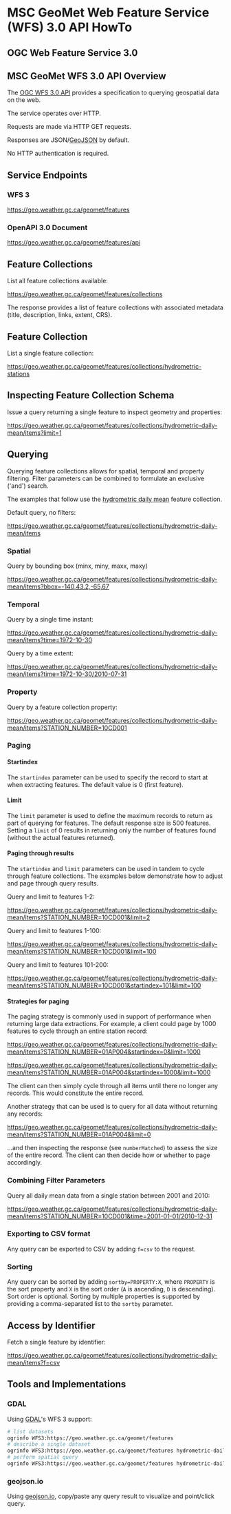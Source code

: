 # MSC GeoMet Web Feature Service (WFS) 3.0 API HowTo

## OGC Web Feature Service 3.0

## MSC GeoMet WFS 3.0 API Overview

The [OGC WFS 3.0 API](https://rawgit.com/opengeospatial/WFS_FES/master/docs/17-069.html) provides
a specification to querying geospatial data on the web.

The service operates over HTTP.

Requests are made via HTTP GET requests.

Responses are JSON/[GeoJSON](http://geojson.org/) by default.

No HTTP authentication is required.

## Service Endpoints

### WFS 3

https://geo.weather.gc.ca/geomet/features

### OpenAPI 3.0 Document

https://geo.weather.gc.ca/geomet/features/api

## Feature Collections

List all feature collections available:

https://geo.weather.gc.ca/geomet/features/collections

The response provides a list of feature collections with associated metadata (title, description, links, extent, CRS).

## Feature Collection 

List a single feature collection:

https://geo.weather.gc.ca/geomet/features/collections/hydrometric-stations

## Inspecting Feature Collection Schema

Issue a query returning a single feature to inspect geometry and properties:

https://geo.weather.gc.ca/geomet/features/collections/hydrometric-daily-mean/items?limit=1

## Querying

Querying feature collections allows for spatial, temporal and property filtering.  Filter parameters
can be combined to formulate an exclusive ('and') search.

The examples that follow use the [hydrometric daily mean](https://geo.weather.gc.ca/geomet/features/collections/hydrometric-daily-mean) feature collection.

Default query, no filters:

https://geo.weather.gc.ca/geomet/features/collections/hydrometric-daily-mean/items

### Spatial

Query by bounding box (minx, miny, maxx, maxy)

https://geo.weather.gc.ca/geomet/features/collections/hydrometric-daily-mean/items?bbox=-140,43.2,-65,67

### Temporal

Query by a single time instant:

https://geo.weather.gc.ca/geomet/features/collections/hydrometric-daily-mean/items?time=1972-10-30

Query by a time extent:

https://geo.weather.gc.ca/geomet/features/collections/hydrometric-daily-mean/items?time=1972-10-30/2010-07-31

### Property

Query by a feature collection property:

https://geo.weather.gc.ca/geomet/features/collections/hydrometric-daily-mean/items?STATION_NUMBER=10CD001

### Paging

#### Startindex
The `startindex` parameter can be used to specify the record to start at when extracting
features.  The default value is 0 (first feature).

#### Limit
The `limit` parameter is used to define the maximum records to return as part of querying
for features.  The default response size is 500 features.  Setting a `limit` of 0 results
in returning only the number of features found (without the actual features returned).

#### Paging through results

The `startindex` and `limit` parameters can be used in tandem to cycle through feature collections.  The examples below demonstrate how to adjust and page through query results.

Query and limit to features 1-2:

https://geo.weather.gc.ca/geomet/features/collections/hydrometric-daily-mean/items?STATION_NUMBER=10CD001&limit=2

Query and limit to features 1-100:

https://geo.weather.gc.ca/geomet/features/collections/hydrometric-daily-mean/items?STATION_NUMBER=10CD001&limit=100

Query and limit to features 101-200:

https://geo.weather.gc.ca/geomet/features/collections/hydrometric-daily-mean/items?STATION_NUMBER=10CD001&startindex=101&limit=100

#### Strategies for paging

The paging strategy is commonly used in support of performance when returning large data extractions.  For example, a client could page by 1000 features to cycle through an entire station record:

https://geo.weather.gc.ca/geomet/features/collections/hydrometric-daily-mean/items?STATION_NUMBER=01AP004&startindex=0&limit=1000

https://geo.weather.gc.ca/geomet/features/collections/hydrometric-daily-mean/items?STATION_NUMBER=01AP004&startindex=1000&limit=1000

The client can then simply cycle through all items until there no longer any records.  This would constitute the entire record.

Another strategy that can be used is to query for all data without returning any records:

https://geo.weather.gc.ca/geomet/features/collections/hydrometric-daily-mean/items?STATION_NUMBER=01AP004&limit=0

...and then inspecting the response (see `numberMatched`) to assess the size of the entire record.  The client can then decide how or whether to page accordingly.

### Combining Filter Parameters

Query all daily mean data from a single station between 2001 and 2010:

https://geo.weather.gc.ca/geomet/features/collections/hydrometric-daily-mean/items?STATION_NUMBER=10CD001&time=2001-01-01/2010-12-31

### Exporting to CSV format

Any query can be exported to CSV by adding `f=csv` to the request.

### Sorting

Any query can be sorted by adding `sortby=PROPERTY:X`, where `PROPERTY` is the sort property and `X` is the sort order (`A` is ascending, `D` is descending).  Sort order is optional.  Sorting by multiple properties is supported by providing a comma-separated list to the `sortby` parameter.

## Access by Identifier

Fetch a single feature by identifier:

https://geo.weather.gc.ca/geomet/features/collections/hydrometric-daily-mean/items?f=csv

## Tools and Implementations

### GDAL

Using [GDAL](http://www.gdal.org/drv_wfs3.html)'s WFS 3 support:

```bash
# list datasets
ogrinfo WFS3:https://geo.weather.gc.ca/geomet/features
# describe a single dataset
ogrinfo WFS3:https://geo.weather.gc.ca/geomet/features hydrometric-daily-mean -al -so
# perform spatial query
ogrinfo WFS3:https://geo.weather.gc.ca/geomet/features hydrometric-daily-mean -spat -100 50 -90 55
```

### geojson.io

Using [geojson.io](https://geojson.io), copy/paste any query result to visualize and point/click query.
